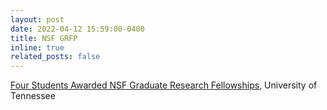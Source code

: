 ```yaml
---
layout: post
date: 2022-04-12 15:59:00-0400
title: NSF GRFP
inline: true
related_posts: false
---
```


<a href="https://news.utk.edu/2021/04/27/four-students-awarded-nsf-graduate-research-fellowships/">Four Students Awarded NSF Graduate Research Fellowships</a>, University of Tennessee